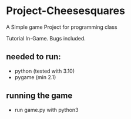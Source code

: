 # Project-Cheesesquares
A Simple game Project for programming class

Tutorial In-Game. Bugs included.


## needed to run:
- python (tested with 3.10)
- pygame (min 2.1)

## running the game
- run game.py with python3
